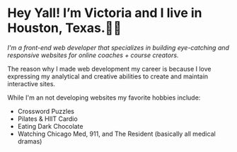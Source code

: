  # Hey Yall! I’m Victoria and I live in Houston, Texas.👩🏽
 *I'm a front-end web developer that specializes in building eye-catching and responsive websites for online coaches + course creators.*
 
 The reason why I made web development my career is because I love expressing my analytical and creative abilities to create and maintain interactive sites.
 
 While I'm an not developing websites my favorite hobbies include:
 
 - Crossword Puzzles
 - Pilates & HIIT Cardio
 - Eating Dark Chocolate 
 - Watching Chicago Med, 911, and The Resident (basically all medical dramas)

